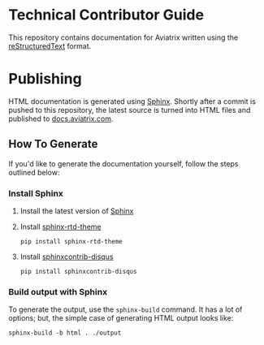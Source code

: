 # Technical Contributor Guide
This repository contains documentation for Aviatrix written using the [reStructuredText](http://docutils.sourceforge.net/rst.html) format.

# Publishing
HTML documentation is generated using [Sphinx](http://www.sphinx-doc.org/).  Shortly after a commit is pushed to this repository, the latest source is turned into HTML files and published to [docs.aviatrix.com](https://docs.aviatrix.com).

## How To Generate
If you'd like to generate the documentation yourself, follow the steps outlined below:

### Install Sphinx
1. Install the latest version of [Sphinx](http://www.sphinx-doc.org/en/stable/install.html)

2. Install [sphinx-rtd-theme](https://github.com/rtfd/sphinx_rtd_theme)

   ```pip install sphinx-rtd-theme```

3. Install [sphinxcontrib-disqus](https://pypi.python.org/pypi/sphinxcontrib-disqus)

   ```pip install sphinxcontrib-disqus```


### Build output with Sphinx
To generate the output, use the `sphinx-build` command.  It has a lot of options; but, the simple case of generating HTML output looks like:

```sphinx-build -b html . ./output```



